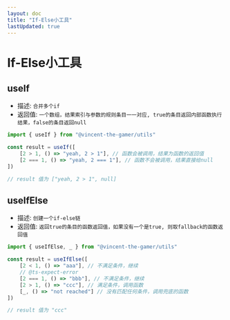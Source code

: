 ```yaml
---
layout: doc
title: "If-Else小工具"
lastUpdated: true
---
```


# If-Else小工具

## useIf
- 描述: `合并多个if`
- 返回值: `一个数组，结果索引与参数的规则条目一一对应, true的条目返回内部函数执行结果，false的条目返回null`

```ts twoslash
import { useIf } from "@vincent-the-gamer/utils"

const result = useIf([
    [2 > 1, () => "yeah, 2 > 1"], // 函数会被调用，结果为函数的返回值
    [2 === 1, () => "yeah, 2 === 1"], // 函数不会被调用，结果直接给null
])

// result 值为 ["yeah, 2 > 1", null]
```

## useIfElse
- 描述: `创建一个if-else链`
- 返回值: `返回true的条目的函数返回值，如果没有一个是true, 则取fallback的函数返回值`

```ts twoslash
import { useIfElse, _ } from "@vincent-the-gamer/utils"

const result = useIfElse([
    [2 < 1, () => "aaa"], // 不满足条件，继续
    // @ts-expect-error
    [2 === 1, () => "bbb"], // 不满足条件，继续
    [2 > 1, () => "ccc"], // 满足条件，调用函数
    [_, () => "not reached"] // 没有匹配任何条件，调用兜底的函数
])

// result 值为 "ccc"
```